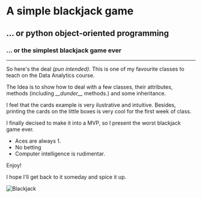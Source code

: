 # A simple blackjack game
## ... or python object-oriented programming
### ... or the simplest blackjack game ever
---

So here's the deal _(pun intended)_. This is one of my favourite classes to teach on the Data Analytics course.

The Idea is to show how to deal with a few classes, their attributes, methods (including _\_\_dunder\_\__ methods.) and some inheritance.

I feel that the cards example is very ilustrative and intuitive. Besides, printing the cards on the little boxes is very cool for the first week of class.

I finally decised to make it into a MVP, so I present the worst blackjack game ever.

- Aces are always 1.
- No betting
- Computer intelligence is rudimentar.

Enjoy!

I hope I'll get back to it someday and spice it up.


![Blackjack](https://cdn.hswstatic.com/gif/how-to-play-blackjack-lead.jpg)
